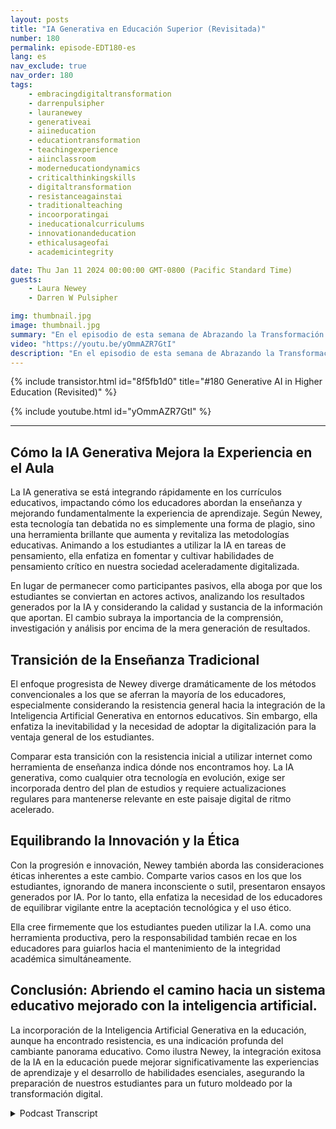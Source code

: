 ```yaml
---
layout: posts
title: "IA Generativa en Educación Superior (Revisitada)"
number: 180
permalink: episode-EDT180-es
lang: es
nav_exclude: true
nav_order: 180
tags:
    - embracingdigitaltransformation
    - darrenpulsipher
    - lauranewey
    - generativeai
    - aiineducation
    - educationtransformation
    - teachingexperience
    - aiinclassroom
    - moderneducationdynamics
    - criticalthinkingskills
    - digitaltransformation
    - resistanceagainstai
    - traditionalteaching
    - incoorporatingai
    - ineducationalcurriculums
    - innovationandeducation
    - ethicalusageofai
    - academicintegrity

date: Thu Jan 11 2024 00:00:00 GMT-0800 (Pacific Standard Time)
guests:
    - Laura Newey
    - Darren W Pulsipher

img: thumbnail.jpg
image: thumbnail.jpg
summary: "En el episodio de esta semana de Abrazando la Transformación Digital, Darren Pulsipher entrevista a la oradora invitada Laura Newey sobre su fascinante trayecto a través del mundo emergente de la Inteligencia Artificial Generativa, particularmente en el sector de la educación. Cubriendo la transformación de su experiencia docente y enriqueciendo los resultados de aprendizaje de sus estudiantes a través de la IA, ella analizó extensivamente la adaptación a las dinámicas modernas de la educación."
video: "https://youtu.be/yOmmAZR7GtI"
description: "En el episodio de esta semana de Abrazando la Transformación Digital, Darren Pulsipher entrevista a la oradora invitada Laura Newey sobre su fascinante trayecto a través del mundo emergente de la Inteligencia Artificial Generativa, particularmente en el sector de la educación. Cubriendo la transformación de su experiencia docente y enriqueciendo los resultados de aprendizaje de sus estudiantes a través de la IA, ella analizó extensivamente la adaptación a las dinámicas modernas de la educación."
---
```


<div>
{% include transistor.html id="8f5fb1d0" title="#180 Generative AI in Higher Education (Revisited)" %}

{% include youtube.html id="yOmmAZR7GtI" %}
</div>

---

## Cómo la IA Generativa Mejora la Experiencia en el Aula

La IA generativa se está integrando rápidamente en los currículos educativos, impactando cómo los educadores abordan la enseñanza y mejorando fundamentalmente la experiencia de aprendizaje. Según Newey, esta tecnología tan debatida no es simplemente una forma de plagio, sino una herramienta brillante que aumenta y revitaliza las metodologías educativas. Animando a los estudiantes a utilizar la IA en tareas de pensamiento, ella enfatiza en fomentar y cultivar habilidades de pensamiento crítico en nuestra sociedad aceleradamente digitalizada.

En lugar de permanecer como participantes pasivos, ella aboga por que los estudiantes se conviertan en actores activos, analizando los resultados generados por la IA y considerando la calidad y sustancia de la información que aportan. El cambio subraya la importancia de la comprensión, investigación y análisis por encima de la mera generación de resultados.

## Transición de la Enseñanza Tradicional

El enfoque progresista de Newey diverge dramáticamente de los métodos convencionales a los que se aferran la mayoría de los educadores, especialmente considerando la resistencia general hacia la integración de la Inteligencia Artificial Generativa en entornos educativos. Sin embargo, ella enfatiza la inevitabilidad y la necesidad de adoptar la digitalización para la ventaja general de los estudiantes.

Comparar esta transición con la resistencia inicial a utilizar internet como herramienta de enseñanza indica dónde nos encontramos hoy. La IA generativa, como cualquier otra tecnología en evolución, exige ser incorporada dentro del plan de estudios y requiere actualizaciones regulares para mantenerse relevante en este paisaje digital de ritmo acelerado.

## Equilibrando la Innovación y la Ética

Con la progresión e innovación, Newey también aborda las consideraciones éticas inherentes a este cambio. Comparte varios casos en los que los estudiantes, ignorando de manera inconsciente o sutil, presentaron ensayos generados por IA. Por lo tanto, ella enfatiza la necesidad de los educadores de equilibrar vigilante entre la aceptación tecnológica y el uso ético.

Ella cree firmemente que los estudiantes pueden utilizar la I.A. como una herramienta productiva, pero la responsabilidad también recae en los educadores para guiarlos hacia el mantenimiento de la integridad académica simultáneamente.

## Conclusión: Abriendo el camino hacia un sistema educativo mejorado con la inteligencia artificial.

La incorporación de la Inteligencia Artificial Generativa en la educación, aunque ha encontrado resistencia, es una indicación profunda del cambiante panorama educativo. Como ilustra Newey, la integración exitosa de la IA en la educación puede mejorar significativamente las experiencias de aprendizaje y el desarrollo de habilidades esenciales, asegurando la preparación de nuestros estudiantes para un futuro moldeado por la transformación digital.



<details>
<summary> Podcast Transcript </summary>

<p></p>

</details>
